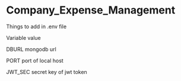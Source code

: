 # Company_Expense_Management

 Things to add in .env file

Variable           value

DBURL             mongodb url

PORT		port of local host

JWT_SEC		secret key of jwt token
